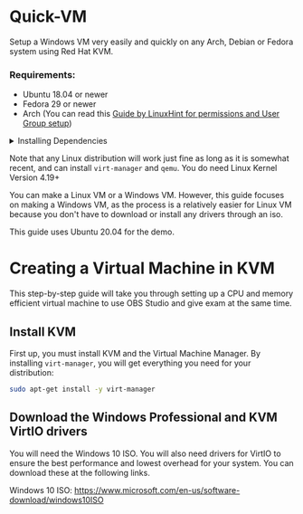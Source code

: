 # Quick-VM
Setup a Windows VM very easily and quickly on any Arch, Debian or Fedora system using Red Hat KVM. 

### Requirements:
 
  - Ubuntu 18.04 or newer
  - Fedora 29 or newer
  - Arch (You can read this [Guide by LinuxHint for permissions and User Group setup](https://linuxhint.com/install_configure_kvm_archlinux))
 
<p>
<details>
<summary>Installing Dependencies</summary>
 
 ### Install Qemu, Virt-Manager, Libvirt and other dependencies depending on your distro.
 First up, you must install KVM and the Virtual Machine Manager. By installing `virt-manager`, you will get everything you need for your distribution:
 ```bash
 
 # Debian & Ubuntu based ditros 
 sudo apt install -y qemu qemu-kvm libvirt-daemon libvirt-clients bridge-utils virt-manager
 
 # Fedora based ditros  
 sudo dnf -y install bridge-utils libvirt virt-install qemu-kvm
 
 # Arch based ditros 
 sudo pacman -S --noconfirm virt-manager qemu vde2 ebtables dnsmasq ridge-utils openbsd-netcat
 
 # Enable Libvirt Service
 sudo systemctl enable --now libvirtd
 ```
 
 
</details>
</p>
 
 
 Note that any Linux distribution will work just fine as long as it is somewhat recent, and can install `virt-manager` and `qemu`. You do need Linux Kernel Version 4.19+
 
 You can make a Linux VM or a Windows VM. However, this guide focuses on making a Windows VM, as the process is a relatively easier for Linux VM because you don't have to download
 or install any drivers through an iso.
 
 This guide uses Ubuntu 20.04 for the demo.
 
 
 # Creating a Virtual Machine in KVM
 This step-by-step guide will take you through setting up a CPU and memory efficient virtual machine to use OBS Studio and give exam at the same time.
 
 ## Install KVM
 First up, you must install KVM and the Virtual Machine Manager. By installing `virt-manager`, you will get everything you need for your distribution:
 ```bash
 sudo apt-get install -y virt-manager
 ```
 
 ## Download the Windows Professional and KVM VirtIO drivers
 You will need the Windows 10 ISO. You will also need drivers for VirtIO to ensure the best performance and lowest overhead for your system. You can download these at the following links.
 
 Windows 10 ISO: https://www.microsoft.com/en-us/software-download/windows10ISO
